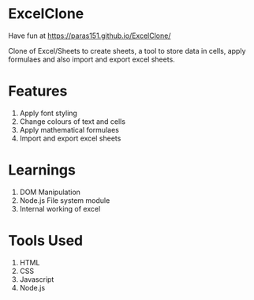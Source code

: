 # ExcelClone

Have fun at https://paras151.github.io/ExcelClone/

Clone of Excel/Sheets to create sheets, a tool to store data in cells, apply formulaes and also import and export excel sheets.

# Features
1. Apply font styling
2. Change colours of text and cells
3. Apply mathematical formulaes
4. Import and export excel sheets

# Learnings
1. DOM Manipulation
2. Node.js File system module
3. Internal working of excel

# Tools Used
1. HTML
2. CSS
3. Javascript
4. Node.js
